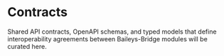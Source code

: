 # Contracts

Shared API contracts, OpenAPI schemas, and typed models that define interoperability agreements between Baileys-Bridge modules will be curated here.
